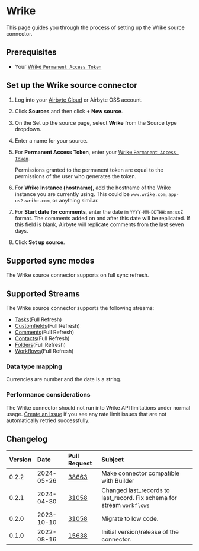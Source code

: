 # Wrike

This page guides you through the process of setting up the Wrike source connector.

## Prerequisites

- Your [Wrike `Permanent Access Token`](https://help.wrike.com/hc/en-us/community/posts/211849065-Get-Started-with-Wrike-s-API)

## Set up the Wrike source connector

1. Log into your [Airbyte Cloud](https://cloud.airbyte.com/workspaces) or Airbyte OSS account.
2. Click **Sources** and then click **+ New source**.
3. On the Set up the source page, select **Wrike** from the Source type dropdown.
4. Enter a name for your source.
5. For **Permanent Access Token**, enter your [Wrike `Permanent Access Token`](https://help.wrike.com/hc/en-us/community/posts/211849065-Get-Started-with-Wrike-s-API).

   Permissions granted to the permanent token are equal to the permissions of the user who generates the token.

6. For **Wrike Instance (hostname)**, add the hostname of the Wrike instance you are currently using. This could be `www.wrike.com`, `app-us2.wrike.com`, or anything similar.
7. For **Start date for comments**, enter the date in `YYYY-MM-DDTHH:mm:ssZ` format. The comments added on and after this date will be replicated. If this field is blank, Airbyte will replicate comments from the last seven days.
8. Click **Set up source**.

## Supported sync modes

The Wrike source connector supports on full sync refresh.

## Supported Streams

The Wrike source connector supports the following streams:

- [Tasks](https://developers.wrike.com/api/v4/tasks/)\(Full Refresh\)
- [Customfields](https://developers.wrike.com/api/v4/custom-fields/)\(Full Refresh\)
- [Comments](https://developers.wrike.com/api/v4/comments/)\(Full Refresh\)
- [Contacts](https://developers.wrike.com/api/v4/contacts/)\(Full Refresh\)
- [Folders](https://developers.wrike.com/api/v4/folders-projects/)\(Full Refresh\)
- [Workflows](https://developers.wrike.com/api/v4/workflows/)\(Full Refresh\)

### Data type mapping

Currencies are number and the date is a string.

### Performance considerations

The Wrike connector should not run into Wrike API limitations under normal usage. [Create an issue](https://github.com/airbytehq/airbyte/issues) if you see any rate limit issues that are not automatically retried successfully.

## Changelog

| Version | Date       | Pull Request                                             | Subject                                                                |
| :------ | :--------- | :------------------------------------------------------- |:-----------------------------------------------------------------------|
| 0.2.2   | 2024-05-26 | [38663](https://github.com/airbytehq/airbyte/pull/38663) | Make connector compatible with Builder                                 |
| 0.2.1   | 2024-04-30 | [31058](https://github.com/airbytehq/airbyte/pull/31058) | Changed last_records to last_record. Fix schema for stream `workflows` |
| 0.2.0   | 2023-10-10 | [31058](https://github.com/airbytehq/airbyte/pull/31058) | Migrate to low code.                                                   |
| 0.1.0   | 2022-08-16 | [15638](https://github.com/airbytehq/airbyte/pull/15638) | Initial version/release of the connector.                              |

